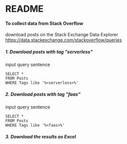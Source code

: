 # README

#### To collect data from Stack Overflow


download posts on the Stack Exchange Data Explorer
https://data.stackexchange.com/stackoverflow/queries

##### 1. Download posts with tag "serverless"
input query sentence
```
SELECT * 
FROM Posts
WHERE Tags like '%<serverless>%'
```

##### 2. Download posts with tag "faas"
input query sentence
```
SELECT * 
FROM Posts
WHERE Tags like '%<faas>%'
```
##### 3. Download the results as Excel
